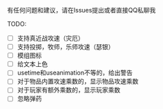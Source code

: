 有任何问题和建议，请在Issues提出或者直接QQ私聊我

TODO:
- [ ] 支持真近战攻速（灾厄）
- [ ] 支持投掷，牧师，乐师攻速（瑟银）
- [ ] 模组图标
- [ ] 给文本上色
- [ ] usetime和useanimation不等的，给出警告
- [ ] 对于物品内置攻速乘数的，显示物品攻速乘数
- [ ] 对于玩家有额外乘数的，显示玩家乘数
- [ ] 忽略弹药

